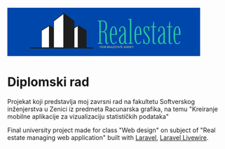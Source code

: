 ![alt text](https://github.com/KerimNezo/real-estate-app/blob/main/public/photos/icons/logo1.svg)

# Diplomski rad
Projekat koji predstavlja moj zavrsni rad na fakultetu Softverskog inženjerstva u Zenici iz predmeta Racunarska grafika, na temu "Kreiranje mobilne aplikacije za vizualizaciju statističkih podataka"

Final university project made for class "Web design" on subject of "Real estate managing web application" built with [Laravel](https://livewire.laravel.com/), [Laravel Livewire](https://livewire.laravel.com/).